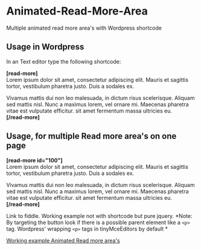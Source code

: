# Animated-Read-More-Area
Multiple animated read more area's with Wordpress shortcode

## Usage in Wordpress
In an Text editor type the following shortcode:

**[read-more]** <br>
Lorem ipsum dolor sit amet, consectetur adipiscing elit. Mauris et sagittis tortor, vestibulum pharetra justo. Duis a sodales ex.<br>

Vivamus mattis dui non leo malesuada, in dictum risus scelerisque. Aliquam sed mattis nisl. Nunc a maximus lorem, vel ornare mi. Maecenas pharetra vitae est vulputate efficitur. sit amet fermentum massa ultricies eu.<br>
**[/read-more]**

## Usage, for multiple Read more area's on one page
**[read-more id="100"]**<br>
Lorem ipsum dolor sit amet, consectetur adipiscing elit. Mauris et sagittis tortor, vestibulum pharetra justo. Duis a sodales ex.<br>

Vivamus mattis dui non leo malesuada, in dictum risus scelerisque. Aliquam sed mattis nisl. Nunc a maximus lorem, vel ornare mi. Maecenas pharetra vitae est vulputate efficitur. sit amet fermentum massa ultricies eu.<br>
**[/read-more]**


Link to fiddle. Working example not with shortcode but pure jquery. 
*Note: By targeting the button look if there is a possible parent element like a `<p>` tag. Wordpress' wrapping `<p>` tags in tinyMceEditors by default *

<a href="https://jsfiddle.net/pjdecocq/h8wfwpzL/">Working example Animated Read more area's</a>
